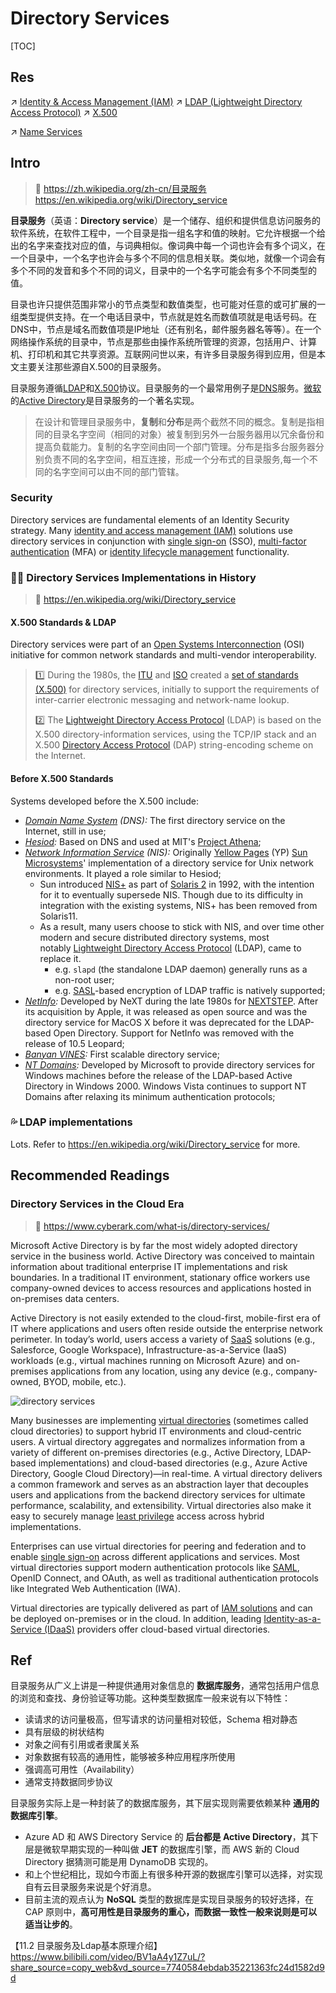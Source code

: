 # Directory Services

[TOC]



## Res
↗ [Identity & Access Management (IAM)](../../../CyberSecurity/🏰%20Cybersecurity%20Basics%20&%20InfoSec/Identity%20&%20Access%20Management%20(IAM)/Identity%20&%20Access%20Management%20(IAM).md)
↗ [LDAP (Lightweight Directory Access Protocol)](../../🏎️%20Computer%20Networking%20and%20Communication/📌%20Computer%20Networking%20Basics/0x01%20Application%20Layer/Messaging%20&%20Remote%20Accessing/LDAP%20(Lightweight%20Directory%20Access%20Protocol)/LDAP%20(Lightweight%20Directory%20Access%20Protocol).md)
↗ [X.500](../../🏎️%20Computer%20Networking%20and%20Communication/📌%20Computer%20Networking%20Basics/0x01%20Application%20Layer/Messaging%20&%20Remote%20Accessing/X.500/X.500.md)

↗ [Name Services](../../🥷🏼%20Operating%20System%20(Tech)/UNIX%20Family/💂‍♂️%20UNIX%20System%20Services/Name%20Services.md)



## Intro
> 🔗 
> https://zh.wikipedia.org/zh-cn/目录服务
> https://en.wikipedia.org/wiki/Directory_service

**目录服务**（英语：**Directory service**）是一个储存、组织和提供信息访问服务的软件系统，在软件工程中，一个目录是指一组名字和值的映射。它允许根据一个给出的名字来查找对应的值，与词典相似。像词典中每一个词也许会有多个词义，在一个目录中，一个名字也许会与多个不同的信息相关联。类似地，就像一个词会有多个不同的发音和多个不同的词义，目录中的一个名字可能会有多个不同类型的值。

目录也许只提供范围非常小的节点类型和数值类型，也可能对任意的或可扩展的一组类型提供支持。在一个电话目录中，节点就是姓名而数值项就是电话号码。在DNS中，节点是域名而数值项是IP地址（还有别名，邮件服务器名等等）。在一个网络操作系统的目录中，节点是那些由操作系统所管理的资源，包括用户、计算机、打印机和其它共享资源。互联网问世以来，有许多目录服务得到应用，但是本文主要关注那些源自X.500的目录服务。

目录服务遵循[LDAP](https://zh.wikipedia.org/wiki/LDAP "LDAP")和[X.500](https://zh.wikipedia.org/wiki/X.500 "X.500")协议。目录服务的一个最常用例子是[DNS](https://zh.wikipedia.org/wiki/DNS "DNS")服务。[微软](https://zh.wikipedia.org/wiki/%E5%BE%AE%E8%BD%AF "微软")的[Active Directory](https://zh.wikipedia.org/wiki/Active_Directory "Active Directory")是目录服务的一个著名实现。

> 在设计和管理目录服务中，**复制**和**分布**是两个截然不同的概念。复制是指相同的目录名字空间（相同的对象）被复制到另外一台服务器用以冗余备份和提高负载能力。复制的名字空间由同一个部门管理。分布是指多台服务器分别负责不同的名字空间，相互连接，形成一个分布式的目录服务,每一个不同的名字空间可以由不同的部门管辖。


### Security
Directory services are fundamental elements of an Identity Security strategy. Many [identity and access management (IAM)](https://www.cyberark.com/what-is/iam/) solutions use directory services in conjunction with [single sign-on](https://www.cyberark.com/what-is/sso/) (SSO), [multi-factor authentication](https://www.cyberark.com/what-is/mfa/) (MFA) or [identity lifecycle management](https://www.cyberark.com/what-is/identity-lifecycle-management/) functionality.


### 👵🏻 Directory Services Implementations in History 
> 🔗 https://en.wikipedia.org/wiki/Directory_service


#### X.500 Standards & LDAP
Directory services were part of an [Open Systems Interconnection](https://en.wikipedia.org/wiki/Open_Systems_Interconnection "Open Systems Interconnection") (OSI) initiative for common network standards and multi-vendor interoperability.

> 1️⃣ During the 1980s, the [ITU](https://en.wikipedia.org/wiki/International_Telecommunication_Union "International Telecommunication Union") and [ISO](https://en.wikipedia.org/wiki/International_Organization_for_Standardization "International Organization for Standardization") created a [set of standards (X.500)](https://en.wikipedia.org/wiki/X.500 "X.500") for directory services, initially to support the requirements of inter-carrier electronic messaging and network-name lookup.
> 
> 2️⃣ The [Lightweight Directory Access Protocol](https://en.wikipedia.org/wiki/Lightweight_Directory_Access_Protocol "Lightweight Directory Access Protocol") (LDAP) is based on the X.500 directory-information services, using the TCP/IP stack and an X.500 [Directory Access Protocol](https://en.wikipedia.org/wiki/Directory_Access_Protocol "Directory Access Protocol") (DAP) string-encoding scheme on the Internet.


#### Before X.500 Standards
Systems developed before the X.500 include:
- _[Domain Name System](https://en.wikipedia.org/wiki/Domain_Name_System "Domain Name System") (DNS):_ The first directory service on the Internet, still in use;
- _[Hesiod](https://en.wikipedia.org/wiki/Hesiod_(name_service) "Hesiod (name service)"):_ Based on DNS and used at MIT's [Project Athena](https://en.wikipedia.org/wiki/Project_Athena "Project Athena");
- _[Network Information Service](https://en.wikipedia.org/wiki/Network_Information_Service "Network Information Service") (NIS):_ Originally [Yellow Pages](https://en.wikipedia.org/wiki/Yellow_Pages_(computing) "Yellow Pages (computing)") (YP) [Sun Microsystems](https://en.wikipedia.org/wiki/Sun_Microsystems "Sun Microsystems")' implementation of a directory service for Unix network environments. It played a role similar to Hesiod;
	- Sun introduced [NIS+](https://en.wikipedia.org/wiki/NIS%2B "NIS+") as part of [Solaris 2](https://en.wikipedia.org/wiki/Solaris_(operating_system) "Solaris (operating system)") in 1992, with the intention for it to eventually supersede NIS. Though due to its difficulty in integration with the existing systems, NIS+ has been removed from Solaris11.
	- As a result, many users choose to stick with NIS, and over time other modern and secure distributed directory systems, most notably [Lightweight Directory Access Protocol](https://en.wikipedia.org/wiki/Lightweight_Directory_Access_Protocol "Lightweight Directory Access Protocol") (LDAP), came to replace it. 
		- e.g. `slapd` (the standalone LDAP daemon) generally runs as a non-root user;
		- e.g. [SASL](https://en.wikipedia.org/wiki/Simple_Authentication_and_Security_Layer "Simple Authentication and Security Layer")-based encryption of LDAP traffic is natively supported;
- _[NetInfo](https://en.wikipedia.org/wiki/NetInfo "NetInfo"):_ Developed by NeXT during the late 1980s for [NEXTSTEP](https://en.wikipedia.org/wiki/NEXTSTEP "NEXTSTEP"). After its acquisition by Apple, it was released as open source and was the directory service for MacOS X before it was deprecated for the LDAP-based Open Directory. Support for NetInfo was removed with the release of 10.5 Leopard;
- _[Banyan VINES](https://en.wikipedia.org/wiki/Banyan_VINES "Banyan VINES"):_ First scalable directory service;
- _[NT Domains](https://en.wikipedia.org/wiki/Windows_domain "Windows domain"):_ Developed by Microsoft to provide directory services for Windows machines before the release of the LDAP-based Active Directory in Windows 2000. Windows Vista continues to support NT Domains after relaxing its minimum authentication protocols;


### 💦 LDAP implementations
Lots. Refer to https://en.wikipedia.org/wiki/Directory_service for more.



## Recommended Readings
### Directory Services in the Cloud Era
> 🔗 https://www.cyberark.com/what-is/directory-services/

Microsoft Active Directory is by far the most widely adopted directory service in the business world. Active Directory was conceived to maintain information about traditional enterprise IT implementations and risk boundaries. In a traditional IT environment, stationary office workers use company-owned devices to access resources and applications hosted in on-premises data centers.

Active Directory is not easily extended to the cloud-first, mobile-first era of IT where applications and users often reside outside the enterprise network perimeter. In today’s world, users access a variety of [SaaS](https://www.cyberark.com/what-is/saas/) solutions (e.g., Salesforce, Google Workspace), Infrastructure-as-a-Service (IaaS) workloads (e.g., virtual machines running on Microsoft Azure) and on-premises applications from any location, using any device (e.g., company-owned, BYOD, mobile, etc.).

![directory services](https://www.cyberark.com/wp-content/uploads/2021/11/directory-services-img-1.png)

Many businesses are implementing [virtual directories](https://www.cyberark.com/what-is/virtual-directory/) (sometimes called cloud directories) to support hybrid IT environments and cloud-centric users. A virtual directory aggregates and normalizes information from a variety of different on-premises directories (e.g., Active Directory, LDAP-based implementations) and cloud-based directories (e.g., Azure Active Directory, Google Cloud Directory)—in real-time. A virtual directory delivers a common framework and serves as an abstraction layer that decouples users and applications from the backend directory services for ultimate performance, scalability, and extensibility. Virtual directories also make it easy to securely manage [least privilege](https://www.cyberark.com/what-is/least-privilege/) access across hybrid implementations.

Enterprises can use virtual directories for peering and federation and to enable [single sign-on](https://www.cyberark.com/products/single-sign-on/) across different applications and services. Most virtual directories support modern authentication protocols like [SAML](https://www.cyberark.com/what-is/saml/), OpenID Connect, and OAuth, as well as traditional authentication protocols like Integrated Web Authentication (IWA).

Virtual directories are typically delivered as part of [IAM solutions](https://www.cyberark.com/products/access-management/) and can be deployed on-premises or in the cloud. In addition, leading [Identity-as-a-Service (IDaaS)](https://www.cyberark.com/what-is/idaas/) providers offer cloud-based virtual directories.



## Ref
[一文了解云目录服务]: https://www.infoq.cn/article/understanding-cloud-directory-services
目录服务从广义上讲是一种提供通用对象信息的 **数据库服务**，通常包括用户信息的浏览和查找、身份验证等功能。这种类型数据库一般来说有以下特性：
-   读请求的访问量极高，但写请求的访问量相对较低，Schema 相对静态
-   具有层级的树状结构
-   对象之间有引用或者隶属关系
-   对象数据有较高的通用性，能够被多种应用程序所使用
-   强调高可用性（Availability）
-   通常支持数据同步协议


目录服务实际上是一种封装了的数据库服务，其下层实现则需要依赖某种 **通用的数据库引擎**。
- Azure AD 和 AWS Directory Service 的 **后台都是 Active Directory**，其下层是微软早期实现的一种叫做 **JET** 的数据库引擎，而 AWS 新的 Cloud Directory 据猜测可能是用 DynamoDB 实现的。
- 和上个世纪相比，现如今市面上有很多种开源的数据库引擎可以选择，对实现自有云目录服务来说是个好消息。
- 目前主流的观点认为 **NoSQL** 类型的数据库是实现目录服务的较好选择，在 CAP 原则中，**高可用性是目录服务的重心，而数据一致性一般来说则是可以适当让步的**。

【11.2 目录服务及Ldap基本原理介绍】 https://www.bilibili.com/video/BV1aA4y1Z7uL/?share_source=copy_web&vd_source=7740584ebdab35221363fc24d1582d9d

[Network Information Service]: https://en.wikipedia.org/wiki/Network_Information_Service

